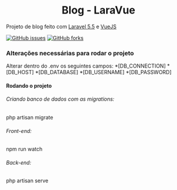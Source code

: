 <h1 align='center'>Blog - LaraVue</h1>

<p>Projeto de blog feito com <a href="https://laravel.com/docs/5.5">Laravel 5.5</a> e <a href="https://br.vuejs.org/v2/guide/index.html">VueJS</a></p>

<a href="https://github.com/soarestheu/Blog-LaraVue/issues"><img alt="GitHub issues" src="https://img.shields.io/github/issues/soarestheu/Blog-LaraVue"></a>
<a href="https://github.com/soarestheu/Blog-LaraVue/network"><img alt="GitHub forks" src="https://img.shields.io/github/forks/soarestheu/Blog-LaraVue"></a>


<h3>Alterações necessárias para rodar o projeto</h3>
<p>
    Alterar dentro do .env os seguintes campos:
        *[DB_CONNECTION] 
        *[DB_HOST]
        *[DB_DATABASE]
        *[DB_USERNAME]
        *[DB_PASSWORD]
</p>


<h4>Rodando o projeto</h4>

<h6>Criando banco de dados com as migrations:</h6><p>php artisan migrate</p>
<h6>Front-end:</h6><p>npm run watch</p>
<h6>Back-end:</h6><p>php artisan serve</p>